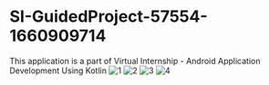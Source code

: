﻿# SI-GuidedProject-57554-1660909714
This application is a part of Virtual Internship - Android Application Development Using Kotlin
![1](https://user-images.githubusercontent.com/59763163/189798202-d87ce280-1cb7-4c26-a659-1363901c346e.png)
![2](https://user-images.githubusercontent.com/59763163/189798226-ea7ae3f0-67cb-4ad2-b06a-4a04a2867a89.png)
![3](https://user-images.githubusercontent.com/59763163/189798232-b82dcd1f-38f8-4a64-97f2-e75c34e72b2a.png)
![4](https://user-images.githubusercontent.com/59763163/189798237-7b3a052a-9855-4e92-b18f-010fa22f882b.png)
